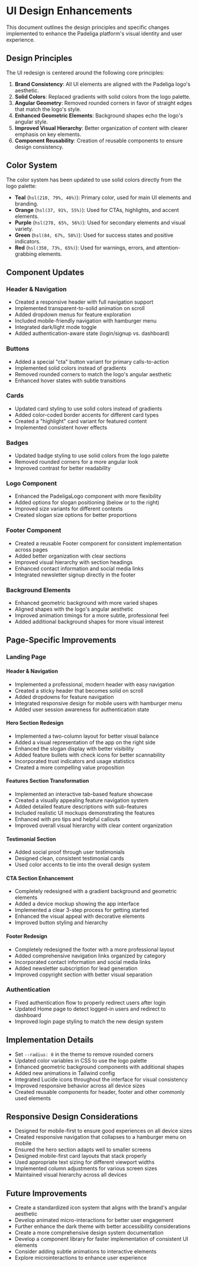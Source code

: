 # UI Design Enhancements

This document outlines the design principles and specific changes implemented to enhance the Padeliga platform's visual identity and user experience.

## Design Principles

The UI redesign is centered around the following core principles:

1. **Brand Consistency**: All UI elements are aligned with the Padeliga logo's aesthetic.
2. **Solid Colors**: Replaced gradients with solid colors from the logo palette.
3. **Angular Geometry**: Removed rounded corners in favor of straight edges that match the logo's style.
4. **Enhanced Geometric Elements**: Background shapes echo the logo's angular style.
5. **Improved Visual Hierarchy**: Better organization of content with clearer emphasis on key elements.
6. **Component Reusability**: Creation of reusable components to ensure design consistency.

## Color System

The color system has been updated to use solid colors directly from the logo palette:

- **Teal** (`hsl(210, 79%, 46%)`): Primary color, used for main UI elements and branding.
- **Orange** (`hsl(37, 91%, 55%)`): Used for CTAs, highlights, and accent elements.
- **Purple** (`hsl(278, 65%, 56%)`): Used for secondary elements and visual variety.
- **Green** (`hsl(84, 67%, 58%)`): Used for success states and positive indicators.
- **Red** (`hsl(350, 73%, 65%)`): Used for warnings, errors, and attention-grabbing elements.

## Component Updates

### Header & Navigation

- Created a responsive header with full navigation support
- Implemented transparent-to-solid animation on scroll
- Added dropdown menus for feature exploration
- Included mobile-friendly navigation with hamburger menu
- Integrated dark/light mode toggle
- Added authentication-aware state (login/signup vs. dashboard)

### Buttons

- Added a special "cta" button variant for primary calls-to-action
- Implemented solid colors instead of gradients
- Removed rounded corners to match the logo's angular aesthetic
- Enhanced hover states with subtle transitions

### Cards

- Updated card styling to use solid colors instead of gradients
- Added color-coded border accents for different card types
- Created a "highlight" card variant for featured content
- Implemented consistent hover effects

### Badges

- Updated badge styling to use solid colors from the logo palette
- Removed rounded corners for a more angular look
- Improved contrast for better readability

### Logo Component

- Enhanced the PadeligaLogo component with more flexibility
- Added options for slogan positioning (below or to the right)
- Improved size variants for different contexts
- Created slogan size options for better proportions

### Footer Component

- Created a reusable Footer component for consistent implementation across pages
- Added better organization with clear sections
- Improved visual hierarchy with section headings
- Enhanced contact information and social media links
- Integrated newsletter signup directly in the footer

### Background Elements

- Enhanced geometric background with more varied shapes
- Aligned shapes with the logo's angular aesthetic
- Improved animation timings for a more subtle, professional feel
- Added additional background shapes for more visual interest

## Page-Specific Improvements

### Landing Page

#### Header & Navigation
- Implemented a professional, modern header with easy navigation
- Created a sticky header that becomes solid on scroll
- Added dropdowns for feature navigation
- Integrated responsive design for mobile users with hamburger menu
- Added user session awareness for authentication state

#### Hero Section Redesign
- Implemented a two-column layout for better visual balance
- Added a visual representation of the app on the right side
- Enhanced the slogan display with better visibility
- Added feature bullets with check icons for better scannability
- Incorporated trust indicators and usage statistics
- Created a more compelling value proposition

#### Features Section Transformation
- Implemented an interactive tab-based feature showcase
- Created a visually appealing feature navigation system
- Added detailed feature descriptions with sub-features
- Included realistic UI mockups demonstrating the features
- Enhanced with pro tips and helpful callouts
- Improved overall visual hierarchy with clear content organization

#### Testimonial Section
- Added social proof through user testimonials
- Designed clean, consistent testimonial cards
- Used color accents to tie into the overall design system

#### CTA Section Enhancement
- Completely redesigned with a gradient background and geometric elements
- Added a device mockup showing the app interface
- Implemented a clear 3-step process for getting started
- Enhanced the visual appeal with decorative elements
- Improved button styling and hierarchy

#### Footer Redesign
- Completely redesigned the footer with a more professional layout
- Added comprehensive navigation links organized by category
- Incorporated contact information and social media links
- Added newsletter subscription for lead generation
- Improved copyright section with better visual separation

### Authentication

- Fixed authentication flow to properly redirect users after login
- Updated Home page to detect logged-in users and redirect to dashboard
- Improved login page styling to match the new design system

## Implementation Details

- Set `--radius: 0` in the theme to remove rounded corners
- Updated color variables in CSS to use the logo palette
- Enhanced geometric background components with additional shapes
- Added new animations in Tailwind config
- Integrated Lucide icons throughout the interface for visual consistency
- Improved responsive behavior across all device sizes
- Created reusable components for header, footer and other commonly used elements

## Responsive Design Considerations

- Designed for mobile-first to ensure good experiences on all device sizes
- Created responsive navigation that collapses to a hamburger menu on mobile
- Ensured the hero section adapts well to smaller screens
- Designed mobile-first card layouts that stack properly
- Used appropriate text sizing for different viewport widths
- Implemented column adjustments for various screen sizes
- Maintained visual hierarchy across all devices

## Future Improvements

- Create a standardized icon system that aligns with the brand's angular aesthetic
- Develop animated micro-interactions for better user engagement
- Further enhance the dark theme with better accessibility considerations
- Create a more comprehensive design system documentation
- Develop a component library for faster implementation of consistent UI elements
- Consider adding subtle animations to interactive elements
- Explore microinteractions to enhance user experience